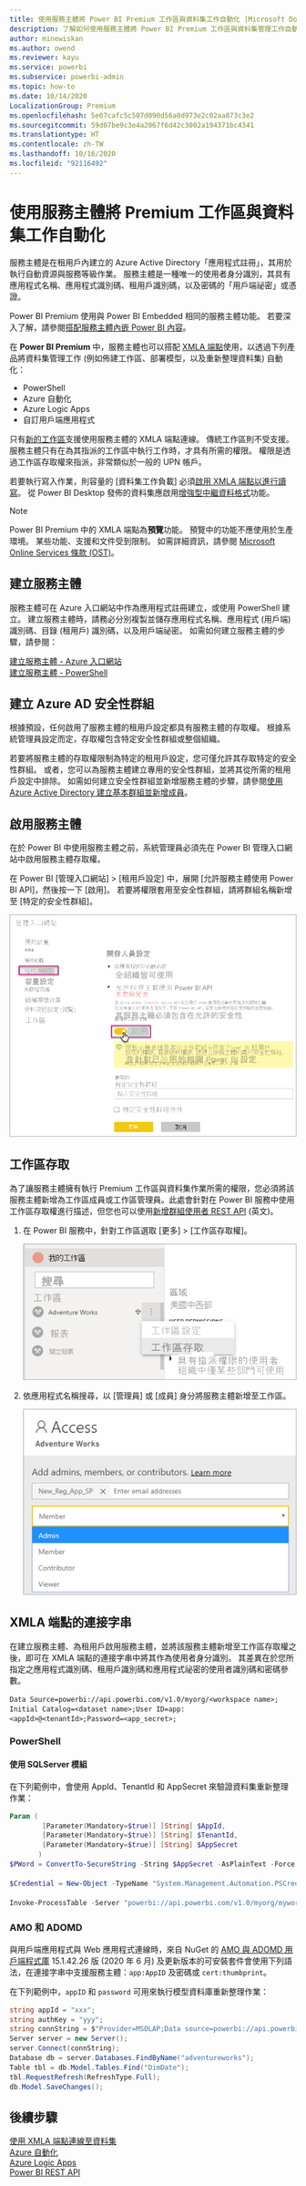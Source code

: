 ```yaml
---
title: 使用服務主體將 Power BI Premium 工作區與資料集工作自動化 |Microsoft Docs
description: 了解如何使用服務主體將 Power BI Premium 工作區與資料集管理工作自動化。
author: minewiskan
ms.author: owend
ms.reviewer: kayu
ms.service: powerbi
ms.subservice: powerbi-admin
ms.topic: how-to
ms.date: 10/14/2020
LocalizationGroup: Premium
ms.openlocfilehash: 5e07cafc5c507d090d56a0d973e2c02aa873c3e2
ms.sourcegitcommit: 59d07be9c3e4a2067f6d42c3002a194371bc4341
ms.translationtype: HT
ms.contentlocale: zh-TW
ms.lasthandoff: 10/16/2020
ms.locfileid: "92116492"
---
```

# <a name="automate-premium-workspace-and-dataset-tasks-with-service-principals"></a>使用服務主體將 Premium 工作區與資料集工作自動化

服務主體是在租用戶內建立的 Azure Active Directory「應用程式註冊」，其用於執行自動資源與服務等級作業。 服務主體是一種唯一的使用者身分識別，其具有應用程式名稱、應用程式識別碼、租用戶識別碼，以及密碼的「用戶端祕密」或憑證。

Power BI Premium 使用與 Power BI Embedded 相同的服務主體功能。 若要深入了解，請參閱[搭配服務主體內嵌 Power BI 內容](../developer/embedded/embed-service-principal.md)。

在 **Power BI Premium** 中，服務主體也可以搭配 [XMLA 端點](service-premium-connect-tools.md)使用，以透過下列產品將資料集管理工作 (例如佈建工作區、部署模型，以及重新整理資料集) 自動化：

- PowerShell
- Azure 自動化
- Azure Logic Apps
- 自訂用戶端應用程式

只有[新的工作區](../collaborate-share/service-new-workspaces.md)支援使用服務主體的 XMLA 端點連線。 傳統工作區則不受支援。 服務主體只有在為其指派的工作區中執行工作時，才具有所需的權限。 權限是透過工作區存取權來指派，非常類似於一般的 UPN 帳戶。

若要執行寫入作業，則容量的 [資料集工作負載] 必須[啟用 XMLA 端點以進行讀寫](service-premium-connect-tools.md#enable-xmla-read-write)。 從 Power BI Desktop 發佈的資料集應啟用[增強型中繼資料格式](../connect-data/desktop-enhanced-dataset-metadata.md)功能。

> [!NOTE]
> Power BI Premium 中的 XMLA 端點為**預覽**功能。 預覽中的功能不應使用於生產環境。 某些功能、支援和文件受到限制。  如需詳細資訊，請參閱 [Microsoft Online Services 條款 (OST)](https://www.microsoft.com/licensing/product-licensing/products?rtc=1)。

## <a name="create-a-service-principal"></a>建立服務主體

服務主體可在 Azure 入口網站中作為應用程式註冊建立，或使用 PowerShell 建立。 建立服務主體時，請務必分別複製並儲存應用程式名稱、應用程式 (用戶端) 識別碼、目錄 (租用戶) 識別碼，以及用戶端祕密。 如需如何建立服務主體的步驟，請參閱：

[建立服務主體 - Azure 入口網站](/azure/active-directory/develop/howto-create-service-principal-portal)   
[建立服務主體 - PowerShell](/azure/active-directory/develop/howto-authenticate-service-principal-powershell)

## <a name="create-an-azure-ad-security-group"></a>建立 Azure AD 安全性群組

根據預設，任何啟用了服務主體的租用戶設定都具有服務主體的存取權。 根據系統管理員設定而定，存取權包含特定安全性群組或整個組織。

若要將服務主體的存取權限制為特定的租用戶設定，您可僅允許其存取特定的安全性群組。 或者，您可以為服務主體建立專用的安全性群組，並將其從所需的租用戶設定中排除。 如需如何建立安全性群組並新增服務主體的步驟，請參閱[使用 Azure Active Directory 建立基本群組並新增成員](/azure/active-directory/fundamentals/active-directory-groups-create-azure-portal)。

## <a name="enable-service-principals"></a>啟用服務主體

在於 Power BI 中使用服務主體之前，系統管理員必須先在 Power BI 管理入口網站中啟用服務主體存取權。

在 Power BI [管理入口網站] > [租用戶設定] 中，展開 [允許服務主體使用 Power BI API]，然後按一下 [啟用]。 若要將權限套用至安全性群組，請將群組名稱新增至 [特定的安全性群組]。

![工作區設定](media/service-premium-service-principal/admin-portal.png)

## <a name="workspace-access"></a>工作區存取

為了讓服務主體擁有執行 Premium 工作區與資料集作業所需的權限，您必須將該服務主體新增為工作區成員或工作區管理員。此處會針對在 Power BI 服務中使用工作區存取權進行描述，但您也可以使用[新增群組使用者 REST API](/rest/api/power-bi/groups/addgroupuser) (英文)。

1. 在 Power BI 服務中，針對工作區選取 [更多] > [工作區存取權]。

    ![工作區存取權設定](media/service-premium-service-principal/workspace-access.png)

2. 依應用程式名稱搜尋，以 [管理員] 或 [成員] 身分將服務主體新增至工作區。

    ![存取對話方塊](media/service-premium-service-principal/add-service-principal-in-the-UI.png)

## <a name="connection-strings-for-the-xmla-endpoint"></a>XMLA 端點的連接字串

在建立服務主體、為租用戶啟用服務主體，並將該服務主體新增至工作區存取權之後，即可在 XMLA 端點的連接字串中將其作為使用者身分識別。 其差異在於您所指定之應用程式識別碼、租用戶識別碼和應用程式祕密的使用者識別碼和密碼參數。

`Data Source=powerbi://api.powerbi.com/v1.0/myorg/<workspace name>; Initial Catalog=<dataset name>;User ID=app:<appId>@<tenantId>;Password=<app_secret>;`

### <a name="powershell"></a>PowerShell

#### <a name="using-sqlserver-module"></a>使用 SQLServer 模組

在下列範例中，會使用 AppId、TenantId 和 AppSecret 來驗證資料集重新整理作業：

```powershell
Param (
        [Parameter(Mandatory=$true)] [String] $AppId,
        [Parameter(Mandatory=$true)] [String] $TenantId,
        [Parameter(Mandatory=$true)] [String] $AppSecret
       )
$PWord = ConvertTo-SecureString -String $AppSecret -AsPlainText -Force

$Credential = New-Object -TypeName "System.Management.Automation.PSCredential" -ArgumentList $AppId, $PWord

Invoke-ProcessTable -Server "powerbi://api.powerbi.com/v1.0/myorg/myworkspace" -TableName "mytable" -DatabaseName "mydataset" -RefreshType "Full" -ServicePrincipal -ApplicationId $AppId -TenantId $TenantId -Credential $Credential
```

### <a name="amo-and-adomd"></a>AMO 和 ADOMD

與用戶端應用程式與 Web 應用程式連線時，來自 NuGet 的 [AMO 與 ADOMD 用戶端程式庫](/azure/analysis-services/analysis-services-data-providers) 15.1.42.26 版 (2020 年 6 月) 及更新版本的可安裝套件會使用下列語法，在連接字串中支援服務主體：`app:AppID` 及密碼或 `cert:thumbprint`。

在下列範例中，`appID` 和 `password` 可用來執行模型資料庫重新整理作業：

```csharp
string appId = "xxx";
string authKey = "yyy";
string connString = $"Provider=MSOLAP;Data source=powerbi://api.powerbi.com/v1.0/<tenant>/<workspacename>;Initial catalog=<datasetname>;User ID=app:{appId};Password={authKey};";
Server server = new Server();
server.Connect(connString);
Database db = server.Databases.FindByName("adventureworks");
Table tbl = db.Model.Tables.Find("DimDate");
tbl.RequestRefresh(RefreshType.Full);
db.Model.SaveChanges();
```

## <a name="next-steps"></a>後續步驟

[使用 XMLA 端點連線至資料集](service-premium-connect-tools.md)  
[Azure 自動化](/azure/automation)  
[Azure Logic Apps](/azure/logic-apps/)  
[Power BI REST API](/rest/api/power-bi/)